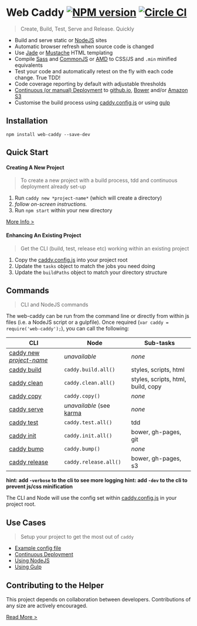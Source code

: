 Web Caddy [![NPM version](http://img.shields.io/npm/v/web-caddy.svg)](https://www.npmjs.org/package/web-caddy) [![Circle CI](https://circleci.com/gh/peter-mouland/web-caddy/tree/master.svg?style=svg)](https://circleci.com/gh/peter-mouland/web-caddy/tree/master)
========================
> Create, Build, Test, Serve and Release. Quickly

 * Build and serve static or [NodeJS](http://en.wikipedia.org/wiki/Node.js) sites
 * Automatic browser refresh when source code is changed
 * Use [Jade](http://jade-lang.com) or [Mustache](https://mustache.github.io) HTML templating
 * Compile [Sass](http://en.wikipedia.org/wiki/Sass_(stylesheet_language)) and [CommonJS](http://en.wikipedia.org/wiki/CommonJS) or [AMD](http://en.wikipedia.org/wiki/Asynchronous_module_definition) to CSS/JS and `.min` minified equivalents 
 * Test your code and automatically retest on the fly with each code change. True TDD!
 * Code coverage reporting by default with adjustable thresholds
 * [Continuous (or manual) Deployment](docs/RELEASE.md) to [github.io](https://pages.github.com), [Bower](http://bower.io) and/or [Amazon S3](http://en.wikipedia.org/wiki/Amazon_S3)
 * Customise the build process using [caddy.config.js](boilerplate/caddy.config.js) or using [gulp](examples/gulpfile.js)

## Installation

`npm install web-caddy --save-dev`

## Quick Start

#### Creating A New Project

> To create a new project with a build process, tdd and continuous deployment already set-up

1. Run `caddy new *project-name*` (which will create a directory)
2. *follow on-screen instructions.*
3. Run `npm start` within your new directory

[More Info >](docs/INITIALISING.md)

#### Enhancing An Existing Project

> Get the CLI (build, test, release etc) working within an existing project

1. Copy the [caddy.config.js](boilerplate/caddy.config.js) into your project root
2. Update the `tasks` object to match the jobs you need doing
3. Update the `buildPaths` object to match your directory structure

## Commands

> CLI and NodeJS commands

The web-caddy can be run from the command line or directly from within js files (i.e. a NodeJS script or a gulpfile). 
Once required (`var caddy = require('web-caddy');`), you can call the following:

CLI | Node | Sub-tasks
--- | ---- | ---------
[caddy new *project-name*](docs/NEW.md) | *unavailable* | *none*
[caddy build](docs/BUILD.md) | `caddy.build.all()` | styles, scripts, html
[caddy clean](docs/CLEAN.md) | `caddy.clean.all()` | styles, scripts, html, build, copy
[caddy copy](docs/COPY.md) | `caddy.copy()` | *none*
[caddy serve](docs/SERVE.md) | *unavailable* (see [karma](https://karma-runner.github.io/0.13/dev/public-api.html)  | *none*
[caddy test](docs/TEST.md#testing) | `caddy.test.all()` | tdd
[caddy init](docs/INIT.md) | `caddy.init.all()` | bower, gh-pages, git
[caddy bump](docs/BUMP.md) | `caddy.bump()` | *none*
[caddy release](docs/RELEASE.md#manual-deployment) | `caddy.release.all()` | bower, gh-pages, s3

**hint: add `-verbose` to the cli to see more logging**
**hint: add `-dev` to the cli to prevent js/css minification**

The CLI and Node will use the config set within [caddy.config.js](boilerplate/caddy.config.js) in your project root.

## Use Cases

> Setup your project to get the most out of `caddy`
 * [Example config file](examples/caddy.config.js)
 * [Continuous Deployment](docs/CONTINUOUS-DEPLOYMENT.md) 
 * [Using NodeJS](docs/NODE-EXAMPLE.md) 
 * [Using Gulp](docs/GULP-EXAMPLE.md) 

## Contributing to the Helper

This project depends on collaboration between developers. Contributions of any size are actively encouraged.

[Read More >](CONTRIBUTING.md)

